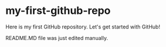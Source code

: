 # my-first-github-repo
Here is my first GitHub repository. Let's get started with GitHub!

README.MD file was just edited manually.

